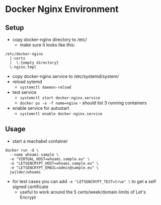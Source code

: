 # Docker Nginx Environment

## Setup
- copy docker-nginx directory to /etc/
  - make sure it looks like this:
```
/etc/docker-nginx
  |-certs
  |  \-{empty directory}
  \-nginx.tmpl
```
- copy docker-nginx.service to /etc/systemd/system/
- reload sytemd
  - `systemctl daemon-reload`
- test service
  - `systemctl start docker-nginx.service`
  - `docker ps -a -f name=nginx` - should list 3 running containers
- enable service for autostart
  - `systemctl enable docker-nginx.service`

## Usage
- start a reachabel container
```
docker run -d \
  --name whoami-sample \
  -e "VIRTUAL_HOST=whoami.sample.eu" \
  -e "LETSENCRYPT_HOST=whoami.sample.eu" \
  -e "LETSENCRYPT_EMAIL=admin@sample.eu" \
  jwilder/whoami
```
- for test cases you can add `-e "LETSENCRYPT_TEST=true" \` to get a self signed certificate
  - useful to work around the 5 certs/week/domain limits of Let's Encrypt
